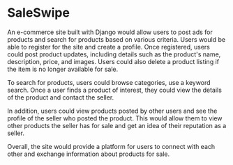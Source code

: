 # SaleSwipe

An e-commerce site built with Django would allow users to post ads for products and search for products based on various criteria. Users would be able to register for the site and create a profile. Once registered, users could post product updates, including details such as the product's name, description, price, and images. Users could also delete a product listing if the item is no longer available for sale.

To search for products, users could browse categories, use a keyword search. Once a user finds a product of interest, they could view the details of the product and contact the seller.

In addition, users could view products posted by other users and see the profile of the seller who posted the product. This would allow them to view other products the seller has for sale and get an idea of their reputation as a seller.

Overall, the site would provide a platform for users to connect with each other and exchange information about products for sale.
